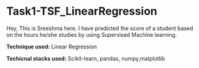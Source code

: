 # Task1-TSF_LinearRegression
Hey, This is Sreeshma here. I have predicted the score of a student based on the hours he/she studies by using Supervised Machine learning.

**Technique used:** 
Linear Regression

**Techicnal stacks used:**
Scikit-learn, pandas, numpy,matplotlib
